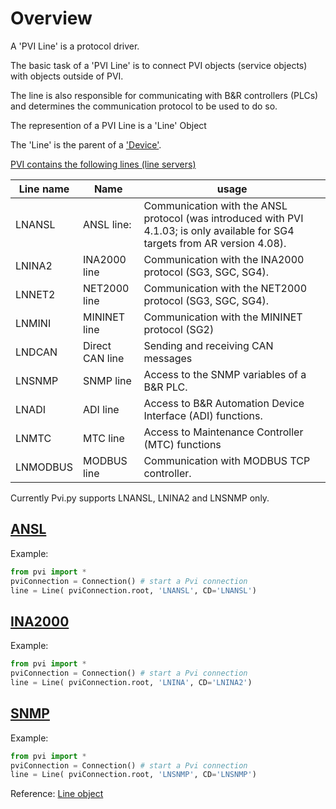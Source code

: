 # Overview

A 'PVI Line' is a protocol driver.

The basic task of a 'PVI Line' is to connect PVI objects (service objects) with objects outside of PVI. 

The line is also responsible for communicating with B&R controllers (PLCs) and determines the communication protocol to be used to do so.

The represention of a PVI Line is a 'Line' Object

The 'Line' is the parent of a ['Device'](device.md).

[PVI contains the following lines (line servers)](https://help.br-automation.com/#/en/4/automationnet%2Fpvibase%2Flines%2Fpvilineserver.htm)

Line name        | Name             | usage
-----------------|------------------|------------------
LNANSL           | ANSL line:       | Communication with the ANSL protocol (was introduced with PVI 4.1.03; is only available for SG4 targets from AR version 4.08).  
LNINA2           | INA2000 line     | Communication with the INA2000 protocol (SG3, SGC, SG4).  
LNNET2           | NET2000 line     | Communication with the NET2000 protocol (SG3, SGC, SG4).  
LNMINI           | MININET line     | Communication with the MININET protocol (SG2)  
LNDCAN           | Direct CAN line  | Sending and receiving CAN messages  
LNSNMP           | SNMP line        | Access to the SNMP variables of a B&R PLC.  
LNADI            | ADI line         | Access to B&R Automation Device Interface (ADI) functions.  
LNMTC            | MTC line         | Access to Maintenance Controller (MTC) functions  
LNMODBUS         | MODBUS line      | Communication with MODBUS TCP controller.  

Currently Pvi.py supports LNANSL, LNINA2 and LNSNMP only.

## [ANSL](https://help.br-automation.com/#/en/4/automationnet/pvibase/lines/lnansl/pvilnansl.htm)

Example:

```python
from pvi import *
pviConnection = Connection() # start a Pvi connection
line = Line( pviConnection.root, 'LNANSL', CD='LNANSL')
```

## [INA2000](https://help.br-automation.com/#/en/4/automationnet/pvibase/lines/lnina2/pvilnina2.htm)

Example:

```python
from pvi import *
pviConnection = Connection() # start a Pvi connection
line = Line( pviConnection.root, 'LNINA', CD='LNINA2')
```

## [SNMP](https://help.br-automation.com/#/en/4/automationnet/pvibase/lines/lnsnmp/pvilnsnmp.htm)

Example:

```python
from pvi import *
pviConnection = Connection() # start a Pvi connection
line = Line( pviConnection.root, 'LNSNMP', CD='LNSNMP')
```

Reference: [Line object](../reference/line.md)